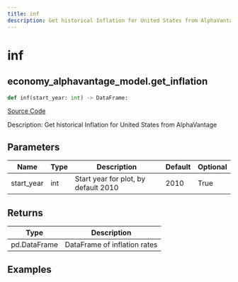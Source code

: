 ```yaml
---
title: inf
description: Get historical Inflation for United States from AlphaVantage
---
```

# inf

## economy_alphavantage_model.get_inflation

```python
def inf(start_year: int) -> DataFrame:
```
[Source Code](https://github.com/OpenBB-finance/OpenBBTerminal/tree/main/openbb_terminal/economy/alphavantage_model.py#L137)

Description: Get historical Inflation for United States from AlphaVantage

## Parameters

| Name | Type | Description | Default | Optional |
| ---- | ---- | ----------- | ------- | -------- |
| start_year | int | Start year for plot, by default 2010 | 2010 | True |

## Returns

| Type | Description |
| ---- | ----------- |
| pd.DataFrame | DataFrame of inflation rates |

## Examples

